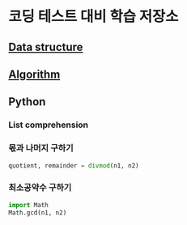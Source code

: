 # 코딩 테스트 대비 학습 저장소

## [Data structure](/Data%20structure/README.md)

## [Algorithm](/Data%20structure/README.md)

## Python

### List comprehension

### 몫과 나머지 구하기

```python
quotient, remainder = divmod(n1, n2)
```

### 최소공약수 구하기

```python
import Math
Math.gcd(n1, n2)
```
